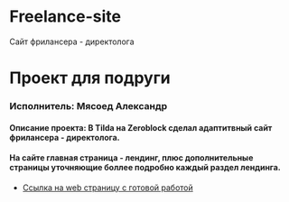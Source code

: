 # Freelance-site
Сайт фрилансера - директолога

# Проект для подруги

### Исполнитель: Мясоед Александр 

#### Описание проекта: В Tilda на Zeroblock сделал адаптитвный сайт фрилансера - директолога. 
#### На сайте главная cтраница - лендинг, плюс дополнительные страницы уточняющие боллее подробно каждый раздел лендинга.

* [Ссылка на web страницу с готовой работой](https://kseniya-panina.tilda.ws/)
